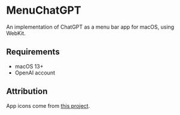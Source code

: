 # MenuChatGPT

An implementation of ChatGPT as a menu bar app for macOS, using WebKit.

## Requirements

- macOS 13+
- OpenAI account

## Attribution

App icons come from [this project](https://github.com/lencx/ChatGPT).